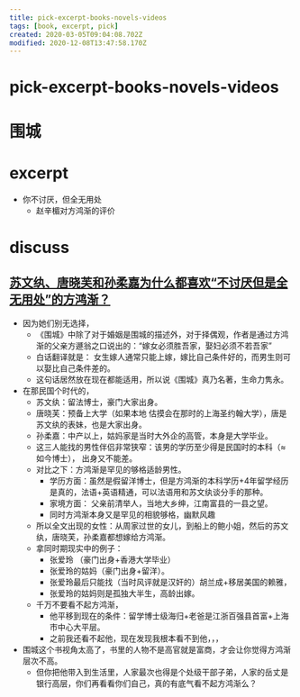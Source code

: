 ```yaml
---
title: pick-excerpt-books-novels-videos
tags: [book, excerpt, pick]
created: 2020-03-05T09:04:08.702Z
modified: 2020-12-08T13:47:58.170Z
---
```


# pick-excerpt-books-novels-videos

# 围城

# excerpt

- 你不讨厌，但全无用处
  - 赵辛楣对方鸿渐的评价

# discuss

## [苏文纨、唐晓芙和孙柔嘉为什么都喜欢“不讨厌但是全无用处”的方鸿渐？](https://www.zhihu.com/question/20567154)

- 因为她们别无选择，
  - 《围城》中除了对于婚姻是围城的描述外，对于择偶观，作者是通过方鸿渐的父亲方遯翁之口说出的：“嫁女必须胜吾家，娶妇必须不若吾家”
  - 白话翻译就是： 女生嫁人通常只能上嫁，嫁比自己条件好的，而男生则可以娶比自己条件差的。
  - 这句话居然放在现在都能适用，所以说《围城》真乃名著，生命力隽永。
- 在那民国个时代的，
  - 苏文纨：留法博士，豪门大家出身。
  - 唐晓芙：预备上大学（如果本地 估摸会在那时的上海圣约翰大学），唐是苏文纨的表妹，也是大家出身。
  - 孙柔嘉：中产以上，姑妈家是当时大外企的高管，本身是大学毕业。
  - 这三人能找的男性伴侣非常狭窄：该男的学历至少得是民国时的本科（≈如今博士）， 出身又不能差。
  - 对比之下：方鸿渐是罕见的够格适龄男性。
    - 学历方面：虽然是假留洋博士，但是方鸿渐的本科学历+4年留学经历是真的，法语+英语精通，可以法语用和苏文纨谈分手的那种。
    - 家境方面： 父亲前清举人，当地大乡绅，江南富县的一县之望。
    - 同时方鸿渐本身又是罕见的相貌够格，幽默风趣
  - 所以全文出现的女性：从周家过世的女儿，到船上的鲍小姐，然后的苏文纨，唐晓芙，孙柔嘉都想嫁给方鸿渐。
  - 拿同时期现实中的例子： 
    - 张爱玲 （豪门出身+香港大学毕业） 
    - 张爱玲的姑妈（豪门出身+留洋）。 
    - 张爱玲最后只能找（当时风评就是汉奸的）胡兰成+移居美国的赖雅， 
    - 张爱玲的姑妈则是孤独大半生，高龄出嫁。
  - 千万不要看不起方鸿渐，
    - 他平移到现在的条件：留学博士级海归+老爸是江浙百强县首富+上海市中心大平层。
    - 之前我还看不起他，现在发现我根本看不到他，，，
- 围城这个书视角太高了，书里的人物不是高官就是富商，才会让你觉得方鸿渐层次不高。
  - 但你把他带入到生活里，人家最次也得是个处级干部子弟，人家的岳丈是银行高层，你们再看看你们自己，真的有底气看不起方鸿渐么？
